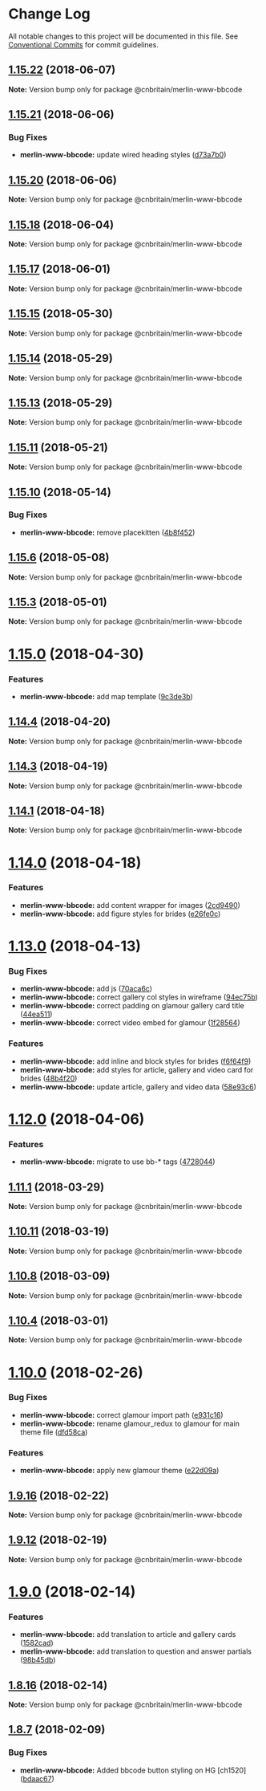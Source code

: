 # Change Log

All notable changes to this project will be documented in this file.
See [Conventional Commits](https://conventionalcommits.org) for commit guidelines.

<a name="1.15.22"></a>
## [1.15.22](https://github.com/cnduk/merlin-www-components/compare/@cnbritain/merlin-www-bbcode@1.15.21...@cnbritain/merlin-www-bbcode@1.15.22) (2018-06-07)




**Note:** Version bump only for package @cnbritain/merlin-www-bbcode

<a name="1.15.21"></a>
## [1.15.21](https://github.com/cnduk/merlin-www-components/compare/@cnbritain/merlin-www-bbcode@1.15.20...@cnbritain/merlin-www-bbcode@1.15.21) (2018-06-06)


### Bug Fixes

* **merlin-www-bbcode:** update wired heading styles ([d73a7b0](https://github.com/cnduk/merlin-www-components/commit/d73a7b0))




<a name="1.15.20"></a>
## [1.15.20](https://github.com/cnduk/merlin-www-components/compare/@cnbritain/merlin-www-bbcode@1.15.19...@cnbritain/merlin-www-bbcode@1.15.20) (2018-06-06)




**Note:** Version bump only for package @cnbritain/merlin-www-bbcode

<a name="1.15.18"></a>
## [1.15.18](https://github.com/cnduk/merlin-www-components/compare/@cnbritain/merlin-www-bbcode@1.15.17...@cnbritain/merlin-www-bbcode@1.15.18) (2018-06-04)




**Note:** Version bump only for package @cnbritain/merlin-www-bbcode

<a name="1.15.17"></a>
## [1.15.17](https://github.com/cnduk/merlin-www-components/compare/@cnbritain/merlin-www-bbcode@1.15.16...@cnbritain/merlin-www-bbcode@1.15.17) (2018-06-01)




**Note:** Version bump only for package @cnbritain/merlin-www-bbcode

<a name="1.15.15"></a>
## [1.15.15](https://github.com/cnduk/merlin-www-components/compare/@cnbritain/merlin-www-bbcode@1.15.14...@cnbritain/merlin-www-bbcode@1.15.15) (2018-05-30)




**Note:** Version bump only for package @cnbritain/merlin-www-bbcode

<a name="1.15.14"></a>
## [1.15.14](https://github.com/cnduk/merlin-www-components/compare/@cnbritain/merlin-www-bbcode@1.15.13...@cnbritain/merlin-www-bbcode@1.15.14) (2018-05-29)




**Note:** Version bump only for package @cnbritain/merlin-www-bbcode

<a name="1.15.13"></a>
## [1.15.13](https://github.com/cnduk/merlin-www-components/compare/@cnbritain/merlin-www-bbcode@1.15.12...@cnbritain/merlin-www-bbcode@1.15.13) (2018-05-29)




**Note:** Version bump only for package @cnbritain/merlin-www-bbcode

<a name="1.15.11"></a>
## [1.15.11](https://github.com/cnduk/merlin-www-components/compare/@cnbritain/merlin-www-bbcode@1.15.10...@cnbritain/merlin-www-bbcode@1.15.11) (2018-05-21)




**Note:** Version bump only for package @cnbritain/merlin-www-bbcode

<a name="1.15.10"></a>
## [1.15.10](https://github.com/cnduk/merlin-www-components/compare/@cnbritain/merlin-www-bbcode@1.15.9...@cnbritain/merlin-www-bbcode@1.15.10) (2018-05-14)


### Bug Fixes

* **merlin-www-bbcode:** remove placekitten ([4b8f452](https://github.com/cnduk/merlin-www-components/commit/4b8f452))




<a name="1.15.6"></a>
## [1.15.6](https://github.com/cnduk/merlin-www-components/compare/@cnbritain/merlin-www-bbcode@1.15.5...@cnbritain/merlin-www-bbcode@1.15.6) (2018-05-08)




**Note:** Version bump only for package @cnbritain/merlin-www-bbcode

<a name="1.15.3"></a>
## [1.15.3](https://github.com/cnduk/merlin-www-components/compare/@cnbritain/merlin-www-bbcode@1.15.2...@cnbritain/merlin-www-bbcode@1.15.3) (2018-05-01)




**Note:** Version bump only for package @cnbritain/merlin-www-bbcode

<a name="1.15.0"></a>
# [1.15.0](https://github.com/cnduk/merlin-www-components/compare/@cnbritain/merlin-www-bbcode@1.14.15...@cnbritain/merlin-www-bbcode@1.15.0) (2018-04-30)


### Features

* **merlin-www-bbcode:** add map template ([9c3de3b](https://github.com/cnduk/merlin-www-components/commit/9c3de3b))




<a name="1.14.4"></a>
## [1.14.4](https://github.com/cnduk/merlin-www-components/compare/@cnbritain/merlin-www-bbcode@1.14.3...@cnbritain/merlin-www-bbcode@1.14.4) (2018-04-20)




**Note:** Version bump only for package @cnbritain/merlin-www-bbcode

<a name="1.14.3"></a>
## [1.14.3](https://github.com/cnduk/merlin-www-components/compare/@cnbritain/merlin-www-bbcode@1.14.2...@cnbritain/merlin-www-bbcode@1.14.3) (2018-04-19)




**Note:** Version bump only for package @cnbritain/merlin-www-bbcode

<a name="1.14.1"></a>
## [1.14.1](https://github.com/cnduk/merlin-www-components/compare/@cnbritain/merlin-www-bbcode@1.14.0...@cnbritain/merlin-www-bbcode@1.14.1) (2018-04-18)




**Note:** Version bump only for package @cnbritain/merlin-www-bbcode

<a name="1.14.0"></a>
# [1.14.0](https://github.com/cnduk/merlin-www-components/compare/@cnbritain/merlin-www-bbcode@1.13.1...@cnbritain/merlin-www-bbcode@1.14.0) (2018-04-18)


### Features

* **merlin-www-bbcode:** add content wrapper for images ([2cd9490](https://github.com/cnduk/merlin-www-components/commit/2cd9490))
* **merlin-www-bbcode:** add figure styles for brides ([e26fe0c](https://github.com/cnduk/merlin-www-components/commit/e26fe0c))




<a name="1.13.0"></a>
# [1.13.0](https://github.com/cnduk/merlin-www-components/compare/@cnbritain/merlin-www-bbcode@1.12.0...@cnbritain/merlin-www-bbcode@1.13.0) (2018-04-13)


### Bug Fixes

* **merlin-www-bbcode:** add js ([70aca6c](https://github.com/cnduk/merlin-www-components/commit/70aca6c))
* **merlin-www-bbcode:** correct gallery col styles in wireframe ([94ec75b](https://github.com/cnduk/merlin-www-components/commit/94ec75b))
* **merlin-www-bbcode:** correct padding on glamour gallery card title ([44ea511](https://github.com/cnduk/merlin-www-components/commit/44ea511))
* **merlin-www-bbcode:** correct video embed for glamour ([1f28564](https://github.com/cnduk/merlin-www-components/commit/1f28564))


### Features

* **merlin-www-bbcode:** add inline and block styles for brides ([f6f64f9](https://github.com/cnduk/merlin-www-components/commit/f6f64f9))
* **merlin-www-bbcode:** add styles for article, gallery and video card for brides ([48b4f20](https://github.com/cnduk/merlin-www-components/commit/48b4f20))
* **merlin-www-bbcode:** update article, gallery and video data ([58e93c6](https://github.com/cnduk/merlin-www-components/commit/58e93c6))




<a name="1.12.0"></a>
# [1.12.0](https://github.com/cnduk/merlin-www-components/compare/@cnbritain/merlin-www-bbcode@1.11.2...@cnbritain/merlin-www-bbcode@1.12.0) (2018-04-06)


### Features

* **merlin-www-bbcode:** migrate to use bb-* tags ([4728044](https://github.com/cnduk/merlin-www-components/commit/4728044))




<a name="1.11.1"></a>
## [1.11.1](https://github.com/cnduk/merlin-www-components/compare/@cnbritain/merlin-www-bbcode@1.11.0...@cnbritain/merlin-www-bbcode@1.11.1) (2018-03-29)




**Note:** Version bump only for package @cnbritain/merlin-www-bbcode

<a name="1.10.11"></a>
## [1.10.11](https://github.com/cnduk/merlin-www-components/compare/@cnbritain/merlin-www-bbcode@1.10.10...@cnbritain/merlin-www-bbcode@1.10.11) (2018-03-19)




**Note:** Version bump only for package @cnbritain/merlin-www-bbcode

<a name="1.10.8"></a>
## [1.10.8](https://github.com/cnduk/merlin-www-components/compare/@cnbritain/merlin-www-bbcode@1.10.7...@cnbritain/merlin-www-bbcode@1.10.8) (2018-03-09)




**Note:** Version bump only for package @cnbritain/merlin-www-bbcode

<a name="1.10.4"></a>
## [1.10.4](https://github.com/cnduk/merlin-www-components/compare/@cnbritain/merlin-www-bbcode@1.10.3...@cnbritain/merlin-www-bbcode@1.10.4) (2018-03-01)




**Note:** Version bump only for package @cnbritain/merlin-www-bbcode

<a name="1.10.0"></a>
# [1.10.0](https://github.com/cnduk/merlin-www-components/compare/@cnbritain/merlin-www-bbcode@1.9.19...@cnbritain/merlin-www-bbcode@1.10.0) (2018-02-26)


### Bug Fixes

* **merlin-www-bbcode:** correct glamour import path ([e931c16](https://github.com/cnduk/merlin-www-components/commit/e931c16))
* **merlin-www-bbcode:** rename glamour_redux to glamour for main theme file ([dfd58ca](https://github.com/cnduk/merlin-www-components/commit/dfd58ca))


### Features

* **merlin-www-bbcode:** apply new glamour theme ([e22d09a](https://github.com/cnduk/merlin-www-components/commit/e22d09a))




<a name="1.9.16"></a>
## [1.9.16](https://github.com/cnduk/merlin-www-components/compare/@cnbritain/merlin-www-bbcode@1.9.15...@cnbritain/merlin-www-bbcode@1.9.16) (2018-02-22)




**Note:** Version bump only for package @cnbritain/merlin-www-bbcode

<a name="1.9.12"></a>
## [1.9.12](https://github.com/cnduk/merlin-www-components/compare/@cnbritain/merlin-www-bbcode@1.9.11...@cnbritain/merlin-www-bbcode@1.9.12) (2018-02-19)




**Note:** Version bump only for package @cnbritain/merlin-www-bbcode

<a name="1.9.0"></a>
# [1.9.0](https://github.com/cnduk/merlin-www-components/compare/@cnbritain/merlin-www-bbcode@1.8.17...@cnbritain/merlin-www-bbcode@1.9.0) (2018-02-14)


### Features

* **merlin-www-bbcode:** add translation to article and gallery cards ([1582cad](https://github.com/cnduk/merlin-www-components/commit/1582cad))
* **merlin-www-bbcode:** add translation to question and answer partials ([98b45db](https://github.com/cnduk/merlin-www-components/commit/98b45db))




<a name="1.8.16"></a>
## [1.8.16](https://github.com/cnduk/merlin-www-components/compare/@cnbritain/merlin-www-bbcode@1.8.15...@cnbritain/merlin-www-bbcode@1.8.16) (2018-02-14)




**Note:** Version bump only for package @cnbritain/merlin-www-bbcode

<a name="1.8.7"></a>
## [1.8.7](https://github.com/cnduk/merlin-www-components/compare/@cnbritain/merlin-www-bbcode@1.8.6...@cnbritain/merlin-www-bbcode@1.8.7) (2018-02-09)


### Bug Fixes

* **merlin-www-bbcode:** Added bbcode button styling on HG [ch1520] ([bdaac67](https://github.com/cnduk/merlin-www-components/commit/bdaac67))
